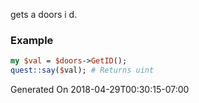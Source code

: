 gets a doors i d.
### Example

```perl
my $val = $doors->GetID();
quest::say($val); # Returns uint
```


Generated On 2018-04-29T00:30:15-07:00